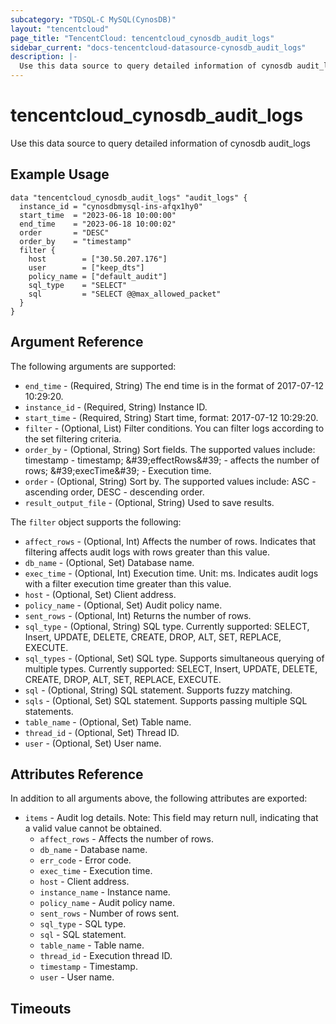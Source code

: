 ```yaml
---
subcategory: "TDSQL-C MySQL(CynosDB)"
layout: "tencentcloud"
page_title: "TencentCloud: tencentcloud_cynosdb_audit_logs"
sidebar_current: "docs-tencentcloud-datasource-cynosdb_audit_logs"
description: |-
  Use this data source to query detailed information of cynosdb audit_logs
---
```


# tencentcloud_cynosdb_audit_logs

Use this data source to query detailed information of cynosdb audit_logs

## Example Usage

```hcl
data "tencentcloud_cynosdb_audit_logs" "audit_logs" {
  instance_id = "cynosdbmysql-ins-afqx1hy0"
  start_time  = "2023-06-18 10:00:00"
  end_time    = "2023-06-18 10:00:02"
  order       = "DESC"
  order_by    = "timestamp"
  filter {
    host        = ["30.50.207.176"]
    user        = ["keep_dts"]
    policy_name = ["default_audit"]
    sql_type    = "SELECT"
    sql         = "SELECT @@max_allowed_packet"
  }
}
```

## Argument Reference

The following arguments are supported:

* `end_time` - (Required, String) The end time is in the format of 2017-07-12 10:29:20.
* `instance_id` - (Required, String) Instance ID.
* `start_time` - (Required, String) Start time, format: 2017-07-12 10:29:20.
* `filter` - (Optional, List) Filter conditions. You can filter logs according to the set filtering criteria.
* `order_by` - (Optional, String) Sort fields. The supported values include: timestamp - timestamp; &amp;#39;effectRows&amp;#39; - affects the number of rows; &amp;#39;execTime&amp;#39; - Execution time.
* `order` - (Optional, String) Sort by. The supported values include: ASC - ascending order, DESC - descending order.
* `result_output_file` - (Optional, String) Used to save results.

The `filter` object supports the following:

* `affect_rows` - (Optional, Int) Affects the number of rows. Indicates that filtering affects audit logs with rows greater than this value.
* `db_name` - (Optional, Set) Database name.
* `exec_time` - (Optional, Int) Execution time. Unit: ms. Indicates audit logs with a filter execution time greater than this value.
* `host` - (Optional, Set) Client address.
* `policy_name` - (Optional, Set) Audit policy name.
* `sent_rows` - (Optional, Int) Returns the number of rows.
* `sql_type` - (Optional, String) SQL type. Currently supported: SELECT, Insert, UPDATE, DELETE, CREATE, DROP, ALT, SET, REPLACE, EXECUTE.
* `sql_types` - (Optional, Set) SQL type. Supports simultaneous querying of multiple types. Currently supported: SELECT, Insert, UPDATE, DELETE, CREATE, DROP, ALT, SET, REPLACE, EXECUTE.
* `sql` - (Optional, String) SQL statement. Supports fuzzy matching.
* `sqls` - (Optional, Set) SQL statement. Supports passing multiple SQL statements.
* `table_name` - (Optional, Set) Table name.
* `thread_id` - (Optional, Set) Thread ID.
* `user` - (Optional, Set) User name.

## Attributes Reference

In addition to all arguments above, the following attributes are exported:

* `items` - Audit log details. Note: This field may return null, indicating that a valid value cannot be obtained.
  * `affect_rows` - Affects the number of rows.
  * `db_name` - Database name.
  * `err_code` - Error code.
  * `exec_time` - Execution time.
  * `host` - Client address.
  * `instance_name` - Instance name.
  * `policy_name` - Audit policy name.
  * `sent_rows` - Number of rows sent.
  * `sql_type` - SQL type.
  * `sql` - SQL statement.
  * `table_name` - Table name.
  * `thread_id` - Execution thread ID.
  * `timestamp` - Timestamp.
  * `user` - User name.


## Timeouts

<no value>


